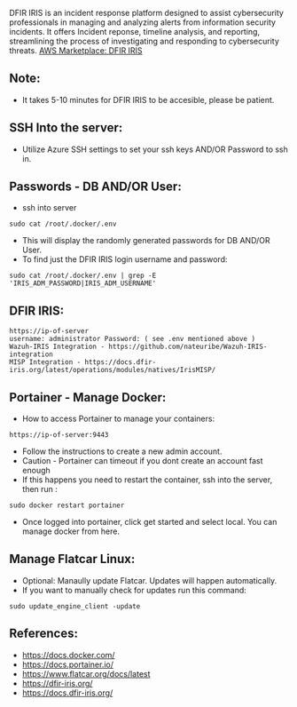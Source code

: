 DFIR IRIS is an incident response platform designed to assist cybersecurity professionals in managing and analyzing alerts from information security incidents. It offers Incident reponse, timeline analysis, and reporting, streamlining the process of investigating and responding to cybersecurity threats. [AWS Marketplace: DFIR IRIS ](https://aws.amazon.com/marketplace/pp/prodview-jbgytgbtdymze?sr=0-17&ref_=beagle&applicationId=AWSMPContessa)

Note:
-----
* It takes 5-10 minutes for DFIR IRIS to be accesible, please be patient.

SSH Into the server:
--------------------
* Utilize Azure SSH settings to set your ssh keys AND/OR Password to ssh in. 

Passwords - DB AND/OR User:
---------------------------
* ssh into server
```
sudo cat /root/.docker/.env
```
* This will display the randomly generated passwords for DB AND/OR User.
* To find just the DFIR IRIS login username and password:
```
sudo cat /root/.docker/.env | grep -E 'IRIS_ADM_PASSWORD|IRIS_ADM_USERNAME'
```

DFIR IRIS:
----------
```
https://ip-of-server 
username: administrator Password: ( see .env mentioned above )
Wazuh-IRIS Integration - https://github.com/nateuribe/Wazuh-IRIS-integration 
MISP Integration - https://docs.dfir-iris.org/latest/operations/modules/natives/IrisMISP/
```

Portainer - Manage Docker:
--------------------------
* How to access Portainer to manage your containers:
```
https://ip-of-server:9443 
```
* Follow the instructions to create a new admin account.
* Caution - Portainer can timeout if you dont create an account fast enough
* If this happens you need to restart the container, ssh into the server, then run : 
```
sudo docker restart portainer
```
* Once logged into portainer, click get started and select local. You can manage docker from here.

Manage Flatcar Linux:
--------------------
* Optional: Manaully update Flatcar. Updates will happen automatically.
* If you want to manually check for updates run this command: 
```
sudo update_engine_client -update
```

References: 
-----------
* https://docs.docker.com/ 
* https://docs.portainer.io/ 
* https://www.flatcar.org/docs/latest 
* https://dfir-iris.org/ 
* https://docs.dfir-iris.org/ 